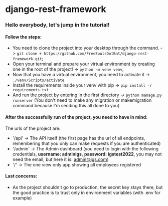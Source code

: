 # django-rest-framework
 
### Hello everybody, let's jump in the tutorial!

#### Follow the steps:
* You need to clone the project into your desktop through the command. -> `git clone + https://github.com/FreeSoulsDotBat/django-rest-framework.git`;
* Open your terminal and prepare your virtual environment by creating one in the root of the project! -> `python -m venv venv`;
* Now that you have a virtual environment, you need to activate it -> `./venv/Scripts/activate`
* Install the requirements inside your venv with pip -> `pip install -r requirements.txt`
* And run the project by entering in the first directory -> `python manage.py runserver` (You don't need to make any migration or makemigration command because I'm sending this all done to you)


#### After the successfully run of the project, you need to have in mind:

The urls of the project are:
* '/api' -> The API itself (the first page has the url of all endpoints, remembering that you only can make requests if you are authenticated) 
* '/admin' -> The Admin dashboard (you need to login with the following credentials, **username: adminigs**, **password: igstest2022**, you may not need the email, but here it is: admin@igs.com)
* '/' -> The one view only app showing all employees registered


#### Last concerns:

* As the project shouldn't go to production, the secret key stays there, but the good practice is to trust only in environment variables (with .env for example)
